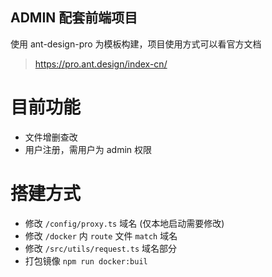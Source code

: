 ## ADMIN 配套前端项目

使用 ant-design-pro 为模板构建，项目使用方式可以看官方文档

> https://pro.ant.design/index-cn/

# 目前功能

- 文件增删查改
- 用户注册，需用户为 admin 权限

# 搭建方式

- 修改 `/config/proxy.ts` 域名 (仅本地启动需要修改)
- 修改 `/docker` 内 `route` 文件 `match` 域名
- 修改 `/src/utils/request.ts` 域名部分
- 打包镜像 `npm run docker:buil`
